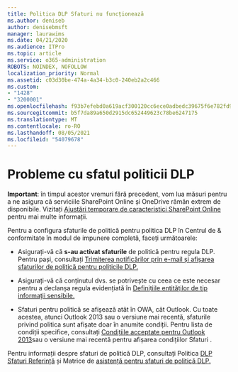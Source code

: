 ```yaml
---
title: Politica DLP Sfaturi nu funcționează
ms.author: deniseb
author: denisebmsft
manager: laurawims
ms.date: 04/21/2020
ms.audience: ITPro
ms.topic: article
ms.service: o365-administration
ROBOTS: NOINDEX, NOFOLLOW
localization_priority: Normal
ms.assetid: c03d30be-474a-4a34-b3c0-240eb2a2c466
ms.custom:
- "1428"
- "3200001"
ms.openlocfilehash: f93b7efebd0a619acf300120cc6ece0adbedc39675f6e782fd982dc1f988edbd
ms.sourcegitcommit: b5f7da89a650d2915dc652449623c78be6247175
ms.translationtype: MT
ms.contentlocale: ro-RO
ms.lasthandoff: 08/05/2021
ms.locfileid: "54079678"
---
```

# <a name="dlp-policy-tip-issues"></a>Probleme cu sfatul politicii DLP

**Important**: în timpul acestor vremuri fără precedent, vom lua măsuri pentru a ne asigura că serviciile SharePoint Online și OneDrive rămân extrem de disponibile. Vizitați [Ajustări temporare de caracteristici SharePoint Online](https://aka.ms/ODSPAdjustments) pentru mai multe informații.

Pentru a configura sfaturile de politică pentru politica DLP în Centrul de & conformitate în modul de impunere completă, faceți următoarele:

- Asigurați-vă că **s-au activat sfaturile** de politică pentru regula DLP. Pentru pași, consultați [Trimiterea notificărilor prin e-mail și afișarea sfaturilor de politică pentru politicile DLP.](https://docs.microsoft.com/microsoft-365/compliance/use-notifications-and-policy-tips)

- Asigurați-vă că conținutul dvs. se potrivește cu ceea ce este necesar pentru a declanșa regula evidențiată în [Definițiile entităților de tip informații sensibile.](https://docs.microsoft.com/microsoft-365/compliance/sensitive-information-type-entity-definitions)

- Sfaturi pentru politică se afișează atât în OWA, cât Outlook. Cu toate acestea, atunci Outlook 2013 sau o versiune mai recentă, sfaturile privind politica sunt afișate doar în anumite condiții. Pentru lista de condiții specifice, consultați [Condițiile acceptate pentru Outlook 2013](https://docs.microsoft.com/microsoft-365/compliance/use-notifications-and-policy-tips)sau o versiune mai recentă pentru afișarea condițiilor Sfaturi .

Pentru informații despre sfaturi de politică DLP, consultați Politica [DLP Sfaturi Referință](https://docs.microsoft.com/microsoft-365/compliance/dlp-policy-tips-reference?view=o365-worldwide#support-matrix-for-dlp-policy-tips-across-microsoft-apps) și Matrice de [asistență pentru sfaturi de politică DLP.](https://docs.microsoft.com/microsoft-365/compliance/dlp-policy-tips-reference?view=o365-worldwide#support-matrix-for-dlp-policy-tips-across-microsoft-apps)